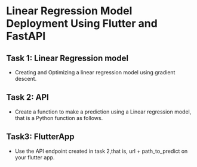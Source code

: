 # Linear Regression Model Deployment Using Flutter and FastAPI
## Task 1: Linear Regression model
- Creating and Optimizing a linear regression model using gradient descent.
## Task 2: API
- Create a function to make a prediction using a Linear regression model, that is a Python function as follows. 
## Task3: FlutterApp
- Use the API endpoint created in task 2,that is, url + path_to_predict on your flutter app.

